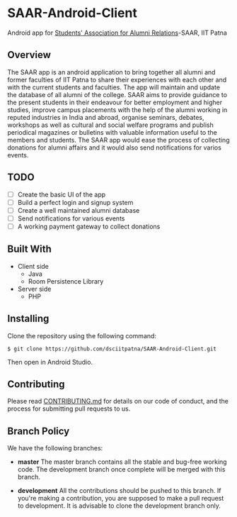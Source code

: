 # SAAR-Android-Client
Android app for [Students' Association for Alumni Relations](https://saar.iitp.ac.in/)-SAAR, IIT Patna

## Overview
The SAAR app is an android application to bring together all alumni and former faculties of IIT Patna to share their experiences with each other and with the current students and faculties. The app will maintain and update the database of all alumni of the college. SAAR aims to provide guidance to the present students in their endeavour for better employment and higher studies, improve campus placements with the help of the alumni working in reputed industries in India and abroad, organise seminars, debates, workshops as well as cultural and social welfare programs and publish periodical magazines or bulletins with valuable information useful to the members and students. The SAAR app would ease the process of collecting donations for alumni affairs and it would also send notifications for varios events.

## TODO
- [ ] Create the basic UI of the app
- [ ] Build a perfect login and signup system
- [ ] Create a well maintained alumni database
- [ ] Send notifications for various events
- [ ] A working payment gateway to collect donations

## Built With
- Client side
	- Java
	- Room Persistence Library
- Server side
	- PHP

## Installing
Clone the repository using the following command:

`$ git clone https://github.com/dsciitpatna/SAAR-Android-Client.git`

Then open in Android Studio.

## Contributing
Please read [CONTRIBUTING.md](https://github.com/dsciitpatna/SAAR-Android-Client/blob/development/CONTRIBUTING.md) for details on our code of conduct, and the process for submitting pull requests to us.

## Branch Policy
We have the following branches:

- **master** The master branch contains all the stable and bug-free working code. The development branch once complete will be merged with this branch.

- **development** All the contributions should be pushed to this branch. If you're making a contribution, you are supposed to make a pull request to development. It is advisable to clone the development branch only.

